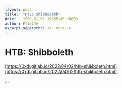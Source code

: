 ```yaml
---
layout: post
title:  "HTB: Shibboleth"
date:   1990-01-01 19:55:00 +0000
author: PfiatDe
excerpt_separator: <!--more-->
---
```


# HTB: Shibboleth
[https://0xdf.gitlab.io/2022/04/02/htb-shibboleth.html](https://0xdf.gitlab.io/2022/04/02/htb-shibboleth.html)

...
<!--more-->

